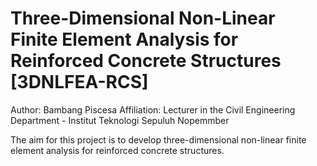 # Three-Dimensional Non-Linear Finite Element Analysis for Reinforced Concrete Structures [3DNLFEA-RCS]
Author: Bambang Piscesa
Affiliation: Lecturer in the Civil Engineering Department - Institut Teknologi Sepuluh Nopemmber

The aim for this project is to develop three-dimensional non-linear finite element analysis for reinforced concrete structures. 
